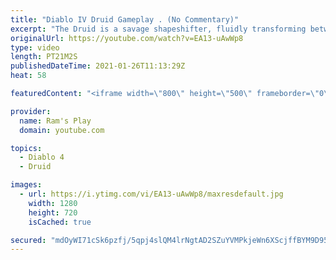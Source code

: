 ```yaml
---
title: "Diablo IV Druid Gameplay . (No Commentary)"
excerpt: "The Druid is a savage shapeshifter, fluidly transforming between the forms of a towering bear or a vicious werewolf to fight alongside the creatures of the wild."
originalUrl: https://youtube.com/watch?v=EA13-uAwWp8
type: video
length: PT21M2S
publishedDateTime: 2021-01-26T11:13:29Z
heat: 58

featuredContent: "<iframe width=\"800\" height=\"500\" frameborder=\"0\" src=\"https://www.youtube.com/embed/EA13-uAwWp8\" allow=\"accelerometer; autoplay; encrypted-media; gyroscope; picture-in-picture\" allowfullscreen></iframe>"

provider:
  name: Ram's Play
  domain: youtube.com

topics:
  - Diablo 4
  - Druid

images:
  - url: https://i.ytimg.com/vi/EA13-uAwWp8/maxresdefault.jpg
    width: 1280
    height: 720
    isCached: true

secured: "mdOyWI71cSk6pzfj/5qpj4slQM4lrNgtAD2SZuYVMPkjeWn6XScjffBYM9D95bV+B2K3sk9xBFPbGYJU+XadnZNlgmO6LHZjy9m6aH+TzoBz/q627eDFhBTBXYoWzoHw7CDDyzmOPuElBP404KaT+P/FakqGuUSIxv+C0sfzrp0WaWcYuLl1JZ2ko5k5qtfLuekKOTDd7BeWtRCIUTmtMWfpEo/oTCxYmqeXi3zx0pmPsHYs8W0OlLGY8vC4wJpLf6G7qdstQ/k5Lrm3VDrlKQc+KW+JIliYIuclNLs3wxT/6exWkLyOQ/AHEiF8BzYh0Cqdy9SyMnyUFYoLILRAiUAnqn6bhXdDdbCSUYWFrvq6DhAcZxNFUDwYUX4KQa0yJfZ5+TJINnhXlEbB0Vp7RaiVs1TRetOVvdhZw+g4Zu5ytBcnW8KupKvvohqnuSh7;pheGDZFG5xZNg+C/fcgngw=="
---
```


